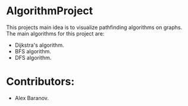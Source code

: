 # AlgorithmProject
This projects main idea is to visualize pathfinding algorithms on graphs.  
The main algorithms for this project are:
* Dijkstra's algorithm.
* BFS algorithm.
* DFS algorithm.


# Contributors:
* Alex Baranov.  
